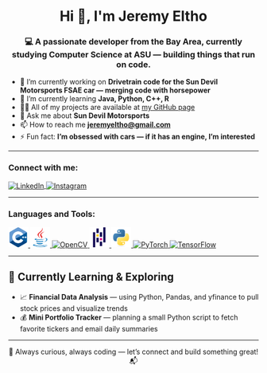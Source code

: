 <h1 align="center">Hi 👋, I'm Jeremy Eltho</h1>
<h3 align="center">💻 A passionate developer from the Bay Area, currently studying Computer Science at ASU — building things that run on code.</h3>

- 🔭 I’m currently working on **Drivetrain code for the Sun Devil Motorsports FSAE car — merging code with horsepower**  
- 🌱 I’m currently learning **Java, Python, C++, R**  
- 👨‍💻 All of my projects are available at [my GitHub page](https://github.com/JeremyEltho)  
- 💬 Ask me about **Sun Devil Motorsports**  
- 📫 How to reach me **jeremyeltho@gmail.com**  
- ⚡ Fun fact: **I’m obsessed with cars — if it has an engine, I’m interested**

---

<h3 align="left">Connect with me:</h3>
<p align="left">
  <a href="https://linkedin.com/in/jeremyeltho" target="_blank">
    <img align="center" src="https://raw.githubusercontent.com/rahuldkjain/github-profile-readme-generator/master/src/images/icons/Social/linked-in-alt.svg" alt="LinkedIn" height="30" width="40" />
  </a>
  <a href="https://instagram.com/jeremyeltho" target="_blank">
    <img align="center" src="https://raw.githubusercontent.com/rahuldkjain/github-profile-readme-generator/master/src/images/icons/Social/instagram.svg" alt="Instagram" height="30" width="40" />
  </a>
</p>

---

<h3 align="left">Languages and Tools:</h3>
<p align="left">
  <a href="https://www.w3schools.com/cpp/" target="_blank" rel="noreferrer">
    <img src="https://raw.githubusercontent.com/devicons/devicon/master/icons/cplusplus/cplusplus-original.svg" alt="C++" width="40" height="40"/>
  </a>
  <a href="https://www.java.com" target="_blank" rel="noreferrer">
    <img src="https://raw.githubusercontent.com/devicons/devicon/master/icons/java/java-original.svg" alt="Java" width="40" height="40"/>
  </a>
  <a href="https://opencv.org/" target="_blank" rel="noreferrer">
    <img src="https://www.vectorlogo.zone/logos/opencv/opencv-icon.svg" alt="OpenCV" width="40" height="40"/>
  </a>
  <a href="https://pandas.pydata.org/" target="_blank" rel="noreferrer">
    <img src="https://raw.githubusercontent.com/devicons/devicon/2ae2a900d2f041da66e950e4d48052658d850630/icons/pandas/pandas-original.svg" alt="Pandas" width="40" height="40"/>
  </a>
  <a href="https://www.python.org" target="_blank" rel="noreferrer">
    <img src="https://raw.githubusercontent.com/devicons/devicon/master/icons/python/python-original.svg" alt="Python" width="40" height="40"/>
  </a>
  <a href="https://pytorch.org/" target="_blank" rel="noreferrer">
    <img src="https://www.vectorlogo.zone/logos/pytorch/pytorch-icon.svg" alt="PyTorch" width="40" height="40"/>
  </a>
  <a href="https://www.tensorflow.org" target="_blank" rel="noreferrer">
    <img src="https://www.vectorlogo.zone/logos/tensorflow/tensorflow-icon.svg" alt="TensorFlow" width="40" height="40"/>
  </a>
</p>

---

## 🌱 Currently Learning & Exploring

- 📈 **Financial Data Analysis** — using Python, Pandas, and yfinance to pull stock prices and visualize trends  
- 💰 **Mini Portfolio Tracker** — planning a small Python script to fetch favorite tickers and email daily summaries  

---

<p align="center">
  🚀 Always curious, always coding — let’s connect and build something great! 📬
</p>
